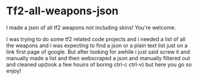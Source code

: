 # Tf2-all-weapons-json
I made a json of all tf2 weapons not including skins! You're welcome.

I was trying to do some tf2 related code projects and i needed a list of all the weapons and i was expecting to find a json or a plain text list just on a link first page of google.
But after looking for awhile i just said screw it and manually made a list and then webscraped a json and manually filtered out and cleaned up(took a few houirs of boring ctrl-c ctrl-v)
but here you go so enjoy!
